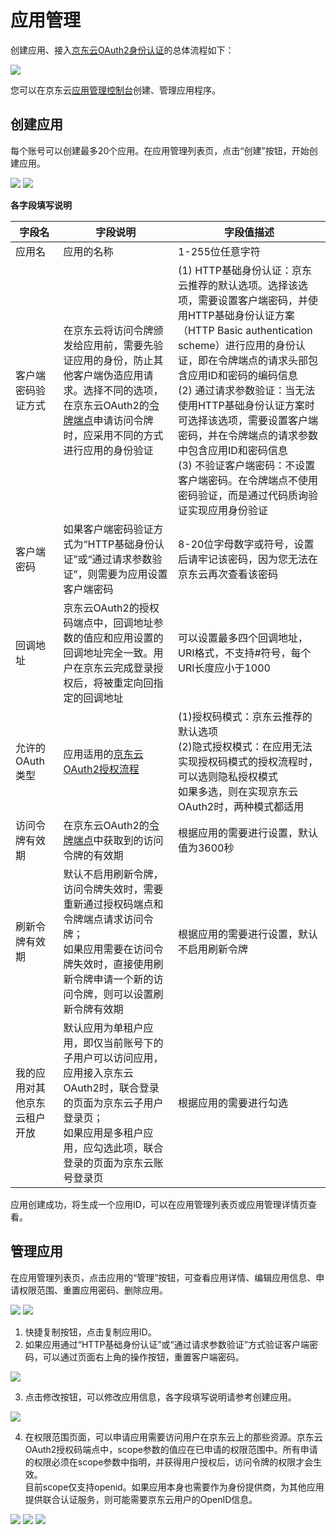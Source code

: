 # 应用管理

创建应用、接入[京东云OAuth2身份认证](../../../../documentation/Management/Identity-Authentication-Service/Application-Management/OAuth2.md)的总体流程如下：</br>

![](../../../../image/Identity-Authentication-Service/Application-Management/app-flow.png)

您可以在京东云[应用管理控制台](https://ias-console.jdcloud.com/ias/apps)创建、管理应用程序。</br>

## 创建应用

每个账号可以创建最多20个应用。在应用管理列表页，点击“创建”按钮，开始创建应用。</br>

![](../../../../image/Identity-Authentication-Service/Application-Management/1-apps-list.png)
![](../../../../image/Identity-Authentication-Service/Application-Management/2-create-app.png)

**各字段填写说明**

|字段名|字段说明|字段值描述|
|---|---|---|
|应用名|应用的名称|1-255位任意字符|
|客户端密码验证方式|在京东云将访问令牌颁发给应用前，需要先验证应用的身份，防止其他客户端伪造应用请求。选择不同的选项，在京东云OAuth2的[令牌端点](../../../../documentation/Management/Identity-Authentication-Service/Application-Management/OAuth2.md/#3)申请访问令牌时，应采用不同的方式进行应用的身份验证|(1) HTTP基础身份认证：京东云推荐的默认选项。选择该选项，需要设置客户端密码，并使用HTTP基础身份认证方案（HTTP Basic authentication scheme）进行应用的身份认证，即在令牌端点的请求头部包含应用ID和密码的编码信息</br>(2) 通过请求参数验证：当无法使用HTTP基础身份认证方案时可选择该选项，需要设置客户端密码，并在令牌端点的请求参数中包含应用ID和密码信息</br>(3) 不验证客户端密码：不设置客户端密码。在令牌端点不使用密码验证，而是通过代码质询验证实现应用身份验证|
|客户端密码|如果客户端密码验证方式为“HTTP基础身份认证”或“通过请求参数验证”，则需要为应用设置客户端密码|8-20位字母数字或符号，设置后请牢记该密码，因为您无法在京东云再次查看该密码|
|回调地址|京东云OAuth2的授权码端点中，回调地址参数的值应和应用设置的回调地址完全一致。用户在京东云完成登录授权后，将被重定向回指定的回调地址|可以设置最多四个回调地址，URI格式，不支持#符号，每个URI长度应小于1000|
|允许的OAuth类型|应用适用的[京东云OAuth2授权流程](../../../../documentation/Management/Identity-Authentication-Service/Application-Management/OAuth2.md/#0)|(1)授权码模式：京东云推荐的默认选项</br>(2)隐式授权模式：在应用无法实现授权码模式的授权流程时，可以选则隐私授权模式</br>如果多选，则在实现京东云OAuth2时，两种模式都适用|
|访问令牌有效期|在京东云OAuth2的[令牌端点](../../../../documentation/Management/Identity-Authentication-Service/Application-Management/OAuth2.md/#3)中获取到的访问令牌的有效期|根据应用的需要进行设置，默认值为3600秒|
|刷新令牌有效期|默认不启用刷新令牌，访问令牌失效时，需要重新通过授权码端点和令牌端点请求访问令牌；</br>如果应用需要在访问令牌失效时，直接使用刷新令牌申请一个新的访问令牌，则可以设置刷新令牌有效期|根据应用的需要进行设置，默认不启用刷新令牌|
|我的应用对其他京东云租户开放|默认应用为单租户应用，即仅当前账号下的子用户可以访问应用，应用接入京东云OAuth2时，联合登录的页面为京东云子用户登录页；</br>如果应用是多租户应用，应勾选此项，联合登录的页面为京东云账号登录页|根据应用的需要进行勾选|

应用创建成功，将生成一个应用ID，可以在应用管理列表页或应用管理详情页查看。</br>

## 管理应用

在应用管理列表页，点击应用的“管理”按钮，可查看应用详情、编辑应用信息、申请权限范围、重置应用密码、删除应用。</br>

![](../../../../image/Identity-Authentication-Service/Application-Management/6-mng-app.png)
![](../../../../image/Identity-Authentication-Service/Application-Management/3-review-app.png)

1. 快捷复制按钮，点击复制应用ID。</br>
2. 如果应用通过“HTTP基础身份认证”或“通过请求参数验证”方式验证客户端密码，可以通过页面右上角的操作按钮，重置客户端密码。</br>

![](../../../../image/Identity-Authentication-Service/Application-Management/7-reset-secret.PNG)

3. 点击修改按钮，可以修改应用信息，各字段填写说明请参考创建应用。</br>

![](../../../../image/Identity-Authentication-Service/Application-Management/8-edit-app.png)

4. 在权限范围页面，可以申请应用需要访问用户在京东云上的那些资源。京东云OAuth2授权码端点中，scope参数的值应在已申请的权限范围中。所有申请的权限必须在scope参数中指明，并获得用户授权后，访问令牌的权限才会生效。</br>
目前scope仅支持openid。如果应用本身也需要作为身份提供商，为其他应用提供联合认证服务，则可能需要京东云用户的OpenID信息。</br>

![](../../../../image/Identity-Authentication-Service/Application-Management/9-apply-scope.png)
![](../../../../image/Identity-Authentication-Service/Application-Management/10-openid.png)
![](../../../../image/Identity-Authentication-Service/Application-Management/11-review-scope.PNG)
